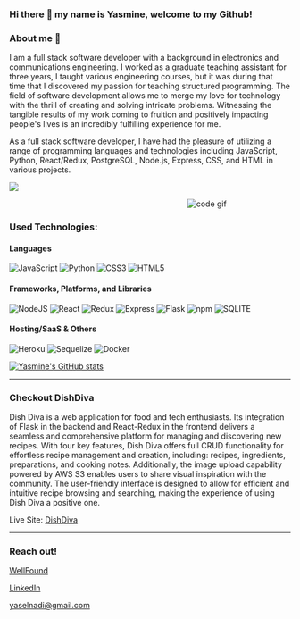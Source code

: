### Hi there :wave: my name is Yasmine, welcome to my Github! 

### About me 🌱

I am a full stack software developer with a background in electronics and communications engineering. I worked as a graduate teaching assistant for three years, I taught various engineering courses, but it was during that time that I discovered my passion for teaching structured programming. The field of software development allows me to merge my love for technology with the thrill of creating and solving intricate problems. Witnessing the tangible results of my work coming to fruition and positively impacting people's lives is an incredibly fulfilling experience for me.

As a full stack software developer, I have had the pleasure of utilizing a range of programming languages and technologies including JavaScript, Python, React/Redux, PostgreSQL, Node.js, Express, CSS, and HTML in various projects.

[<img src="https://img.shields.io/badge/LinkedIn-0077B5?style=for-the-badge&logo=linkedin&logoColor=white">]([(https://www.linkedin.com/in/yasmine-elnadi-117912142/)])

&nbsp;&nbsp;&nbsp;&nbsp;&nbsp;&nbsp;&nbsp;&nbsp;&nbsp;&nbsp;&nbsp;&nbsp;&nbsp;&nbsp;&nbsp;&nbsp;&nbsp;&nbsp;&nbsp;&nbsp;&nbsp;&nbsp;&nbsp;&nbsp;&nbsp;&nbsp;&nbsp;&nbsp;&nbsp;&nbsp;&nbsp;&nbsp;&nbsp;&nbsp;&nbsp;&nbsp;&nbsp;&nbsp;&nbsp;&nbsp;&nbsp;&nbsp;&nbsp;&nbsp;&nbsp;&nbsp;&nbsp;&nbsp;&nbsp;&nbsp;&nbsp;&nbsp;&nbsp;&nbsp;&nbsp;&nbsp;&nbsp;&nbsp;&nbsp;&nbsp;&nbsp;&nbsp;&nbsp;&nbsp;&nbsp;&nbsp;&nbsp;&nbsp;&nbsp;&nbsp;&nbsp;&nbsp;&nbsp;&nbsp;&nbsp;&nbsp;&nbsp;&nbsp;&nbsp;&nbsp;&nbsp;![code gif](https://media0.giphy.com/media/hpXdHPfFI5wTABdDx9/giphy.gif?cid=ecf05e47htekf2adgd5rny3n2url92m0ujpuncckz77731lg&rid=giphy.gif&ct=g)


### Used Technologies:
#### Languages
![JavaScript](https://img.shields.io/badge/JavaScript-F7DF1E?style=for-the-badge&logo=JavaScript&logoColor=white)
![Python](https://img.shields.io/badge/Python-3776AB?style=for-the-badge&logo=python&logoColor=white)
![CSS3](https://img.shields.io/badge/CSS3-1572B6?style=for-the-badge&logo=css3&logoColor=white)
![HTML5](https://img.shields.io/badge/HTML5-E34F26?style=for-the-badge&logo=html5&logoColor=white)

#### Frameworks, Platforms, and Libraries
![NodeJS](https://img.shields.io/badge/Node.js-43853D?style=for-the-badge&logo=node.js&logoColor=white)
![React](https://img.shields.io/badge/React-20232A?style=for-the-badge&logo=react&logoColor=61DAFB)
![Redux](https://img.shields.io/badge/Redux-593D88?style=for-the-badge&logo=redux&logoColor=white)
![Express](https://img.shields.io/badge/Express.js-404D59?style=for-the-badge)
![Flask](https://img.shields.io/badge/Flask-000000?style=for-the-badge&logo=flask&logoColor=white)
![npm](https://img.shields.io/badge/npm-CB3837?style=for-the-badge&logo=npm&logoColor=white)
![SQLITE](https://img.shields.io/badge/SQLite-07405E?style=for-the-badge&logo=sqlite&logoColor=white)

#### Hosting/SaaS & Others
![Heroku](https://img.shields.io/badge/Heroku-430098?style=for-the-badge&logo=heroku&logoColor=white)
![Sequelize](https://img.shields.io/badge/sequelize-323330?style=for-the-badge&logo=sequelize&logoColor=blue)
![Docker](https://img.shields.io/badge/docker-%230db7ed.svg?style=for-the-badge&logo=docker&logoColor=white)


[![Yasmine's GitHub stats](https://github-readme-stats.vercel.app/api?username=YElnadi)](https://github.com/anuraghazra/github-readme-stats)

-------------------------------------------------
### Checkout DishDiva <p>
Dish Diva is a web application for food and tech enthusiasts. Its integration of Flask in the backend and React-Redux in the frontend delivers a seamless and comprehensive platform for managing and discovering new recipes.
With four key features, Dish Diva offers full CRUD functionality for effortless recipe management and creation, including: recipes, ingredients, preparations, and cooking notes. Additionally, the image upload capability powered by AWS S3 enables users to share visual inspiration with the community.
The user-friendly interface is designed to allow for efficient and intuitive recipe browsing and searching, making the experience of using Dish Diva a positive one.<p>
Live Site: [DishDiva](https://dishdiva-t3d2.onrender.com/)<p>
  
------------------------------------------------
  
### Reach out!

[WellFound](https://angel.co/u/yasmine-elnadi)

[LinkedIn](https://www.linkedin.com/in/yasmine-elnadi-117912142/)

yaselnadi@gmail.com

